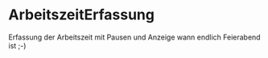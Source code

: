 # ArbeitszeitErfassung
Erfassung der Arbeitszeit mit Pausen und Anzeige wann endlich Feierabend ist ;-)
